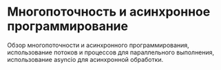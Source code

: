# Многопоточность и асинхронное программирование

Обзор многопоточности и асинхронного программирования, использование потоков и процессов для параллельного выполнения, использование asyncio для асинхронной обработки.
